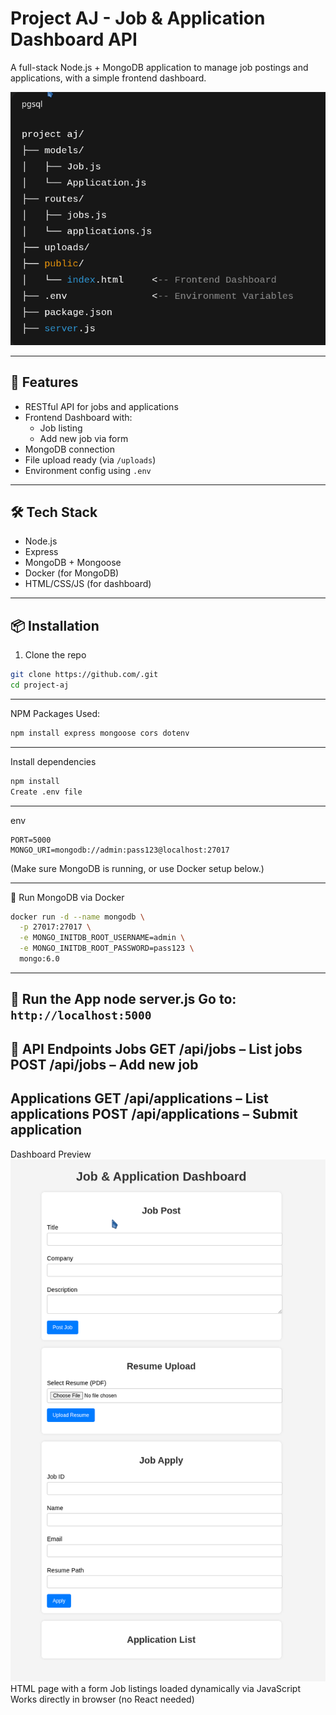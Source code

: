 # Project AJ - Job & Application Dashboard API

A full-stack Node.js + MongoDB application to manage job postings and applications, with a simple frontend dashboard.

![](img/str.png)

---

## 🚀 Features

- RESTful API for jobs and applications
- Frontend Dashboard with:
  - Job listing
  - Add new job via form
- MongoDB connection
- File upload ready (via `/uploads`)
- Environment config using `.env`

---

## 🛠 Tech Stack

- Node.js
- Express
- MongoDB + Mongoose
- Docker (for MongoDB)
- HTML/CSS/JS (for dashboard)

---

## 📦 Installation

1. Clone the repo

```bash
git clone https://github.com/.git
cd project-aj
```
---
NPM Packages Used:

```bash
npm install express mongoose cors dotenv
```
---
Install dependencies

```bash
npm install
Create .env file
```
---
env
```
PORT=5000
MONGO_URI=mongodb://admin:pass123@localhost:27017
```
(Make sure MongoDB is running, or use Docker setup below.)

---

🐳 Run MongoDB via Docker
```bash
docker run -d --name mongodb \
  -p 27017:27017 \
  -e MONGO_INITDB_ROOT_USERNAME=admin \
  -e MONGO_INITDB_ROOT_PASSWORD=pass123 \
  mongo:6.0
```
---
🚀 Run the App
node server.js
Go to: ```http://localhost:5000```
---
📁 API Endpoints
Jobs
GET /api/jobs – List jobs
POST /api/jobs – Add new job
---
Applications
GET /api/applications – List applications
POST /api/applications – Submit application
---
Dashboard Preview
![img](img/pp.png)
HTML page with a form
Job listings loaded dynamically via JavaScript
Works directly in browser (no React needed)

